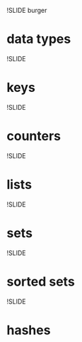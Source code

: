!SLIDE burger

# data types

!SLIDE

# keys

!SLIDE

# counters

!SLIDE

# lists

!SLIDE

# sets

!SLIDE

# sorted sets

!SLIDE

# hashes
